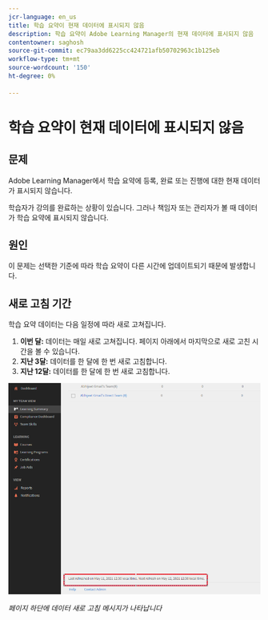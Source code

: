 ```yaml
---
jcr-language: en_us
title: 학습 요약이 현재 데이터에 표시되지 않음
description: 학습 요약이 Adobe Learning Manager의 현재 데이터에 표시되지 않음
contentowner: saghosh
source-git-commit: ec79aa3dd6225cc424721afb50702963c1b125eb
workflow-type: tm+mt
source-wordcount: '150'
ht-degree: 0%

---
```




# 학습 요약이 현재 데이터에 표시되지 않음

## 문제

Adobe Learning Manager에서 학습 요약에 등록, 완료 또는 진행에 대한 현재 데이터가 표시되지 않습니다.

학습자가 강의를 완료하는 상황이 있습니다. 그러나 책임자 또는 관리자가 볼 때 데이터가 학습 요약에 표시되지 않습니다.

## 원인

이 문제는 선택한 기준에 따라 학습 요약이 다른 시간에 업데이트되기 때문에 발생합니다.

## 새로 고침 기간

학습 요약 데이터는 다음 일정에 따라 새로 고쳐집니다.

1. **이번 달:** 데이터는 매일 새로 고쳐집니다. 페이지 아래에서 마지막으로 새로 고친 시간을 볼 수 있습니다.
1. **지난 3달:** 데이터를 한 달에 한 번 새로 고침합니다.
1. **지난 12달:** 데이터를 한 달에 한 번 새로 고침합니다.

![](assets/learning-summary.png)

*페이지 하단에 데이터 새로 고침 메시지가 나타납니다*
